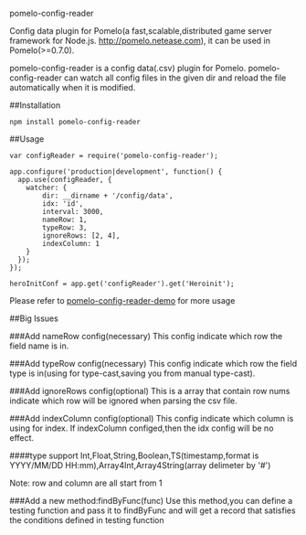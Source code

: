pomelo-config-reader

Config data plugin for Pomelo(a fast,scalable,distributed game server framework for Node.js. http://pomelo.netease.com), it can be used in Pomelo(>=0.7.0).

pomelo-config-reader is a config data(.csv) plugin for Pomelo. pomelo-config-reader can watch all config files in the given dir and reload the file automatically when it is modified.

##Installation

```
npm install pomelo-config-reader
```

##Usage

```
var configReader = require('pomelo-config-reader');

app.configure('production|development', function() {
  app.use(configReader, {
    watcher: {
        dir: __dirname + '/config/data',
        idx: 'id',
        interval: 3000,
        nameRow: 1,
        typeRow: 3,
        ignoreRows: [2, 4],
        indexColumn: 1
    }
  });
});

heroInitConf = app.get('configReader').get('Heroinit');

```

Please refer to [pomelo-config-reader-demo](https://github.com/jackiesun8/pomelo-config-reader-demo) for more usage

##Big Issues

###Add nameRow config(necessary)
This config indicate which row the field name is in.

###Add typeRow config(necessary)
This config indicate which row the field type is in(using for type-cast,saving you from manual type-cast).

###Add ignoreRows config(optional)
This is a array that contain row nums indicate which row will be ignored when parsing the csv file.

###Add indexColumn config(optional)
This config indicate which column is using for index. If indexColumn configed,then the idx config will be no effect.

####type support
Int,Float,String,Boolean,TS(timestamp,format is YYYY/MM/DD HH:mm),Array4Int,Array4String(array delimeter by '#')

Note: row and column are all start from 1

###Add a new method:findByFunc(func) 
Use this method,you can define a testing function and pass it to findByFunc and will get a record that satisfies the conditions defined in testing function

